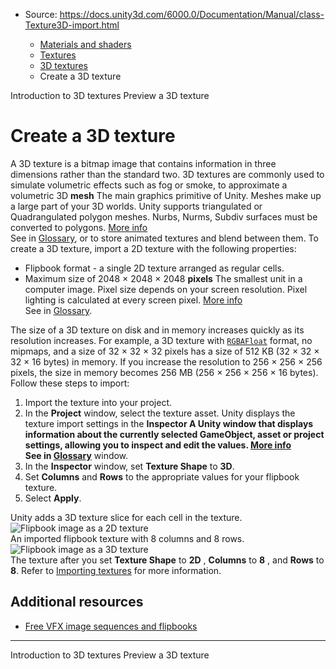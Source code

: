 * Source: https://docs.unity3d.com/6000.0/Documentation/Manual/class-Texture3D-import.html

  * [Materials and shaders](https://docs.unity3d.com/6000.0/Documentation/Manual/materials-and-shaders.html)
  * [Textures](https://docs.unity3d.com/6000.0/Documentation/Manual/Textures-landing.html)
  * [3D textures](https://docs.unity3d.com/6000.0/Documentation/Manual/class-Texture3D.html)
  * Create a 3D texture


[](https://docs.unity3d.com/6000.0/Documentation/Manual/class-Texture3D-introduction.html)
Introduction to 3D textures
[](https://docs.unity3d.com/6000.0/Documentation/Manual/class-Texture3D-preview.html)
Preview a 3D texture
# Create a 3D texture
A 3D texture is a bitmap image that contains information in three dimensions rather than the standard two. 3D textures are commonly used to simulate volumetric effects such as fog or smoke, to approximate a volumetric 3D **mesh** The main graphics primitive of Unity. Meshes make up a large part of your 3D worlds. Unity supports triangulated or Quadrangulated polygon meshes. Nurbs, Nurms, Subdiv surfaces must be converted to polygons. [More info](https://docs.unity3d.com/6000.0/Documentation/Manual/mesh.html)  
See in [Glossary](https://docs.unity3d.com/6000.0/Documentation/Manual/Glossary.html#Mesh), or to store animated textures and blend between them.
To create a 3D texture, import a 2D texture with the following properties:
  * Flipbook format - a single 2D texture arranged as regular cells.
  * Maximum size of 2048 × 2048 × 2048 **pixels** The smallest unit in a computer image. Pixel size depends on your screen resolution. Pixel lighting is calculated at every screen pixel. [More info](https://docs.unity3d.com/6000.0/Documentation/Manual/ShadowPerformance.html)  
See in [Glossary](https://docs.unity3d.com/6000.0/Documentation/Manual/Glossary.html#pixel).


The size of a 3D texture on disk and in memory increases quickly as its resolution increases. For example, a 3D texture with [`RGBAFloat`](https://docs.unity3d.com/6000.0/Documentation/ScriptReference/TextureFormat.RGBAFloat.html) format, no mipmaps, and a size of 32 × 32 × 32 pixels has a size of 512 KB (32 × 32 × 32 × 16 bytes) in memory. If you increase the resolution to 256 × 256 × 256 pixels, the size in memory becomes 256 MB (256 × 256 × 256 × 16 bytes).
Follow these steps to import:
  1. Import the texture into your project.
  2. In the **Project** window, select the texture asset. Unity displays the texture import settings in the ****Inspector** A Unity window that displays information about the currently selected GameObject, asset or project settings, allowing you to inspect and edit the values. [More info](https://docs.unity3d.com/6000.0/Documentation/Manual/UsingTheInspector.html)  
See in [Glossary](https://docs.unity3d.com/6000.0/Documentation/Manual/Glossary.html#Inspector)** window.
  3. In the **Inspector** window, set **Texture Shape** to **3D**.
  4. Set **Columns** and **Rows** to the appropriate values for your flipbook texture.
  5. Select **Apply**.


Unity adds a 3D texture slice for each cell in the texture.
![Flipbook image as a 2D texture](https://docs.unity3d.com/6000.0/Documentation/uploads/Main/TextureImporter-Flipbook-2D.jpg)   
An imported flipbook texture with 8 columns and 8 rows.
![Flipbook image as a 3D texture](https://docs.unity3d.com/6000.0/Documentation/uploads/Main/TextureImporter-Flipbook-3D.jpg)   
The texture after you set **Texture Shape** to **2D** , **Columns** to **8** , and **Rows** to **8**.
Refer to [Importing textures](https://docs.unity3d.com/6000.0/Documentation/Manual/ImportingTextures.html) for more information.
## Additional resources
  * [Free VFX image sequences and flipbooks](https://blog.unity.com/engine-platform/free-vfx-image-sequences-flipbooks)


* * *
[](https://docs.unity3d.com/6000.0/Documentation/Manual/class-Texture3D-introduction.html)
Introduction to 3D textures
[](https://docs.unity3d.com/6000.0/Documentation/Manual/class-Texture3D-preview.html)
Preview a 3D texture
